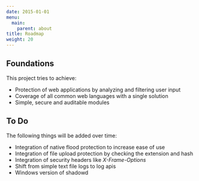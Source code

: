 ```yaml
---
date: 2015-01-01
menu:
  main:
    parent: about
title: Roadmap
weight: 20
---
```


## Foundations

This project tries to achieve:

 * Protection of web applications by analyzing and filtering user input
 * Coverage of all common web languages with a single solution
 * Simple, secure and auditable modules

## To Do

The following things will be added over time:

 * Integration of native flood protection to increase ease of use
 * Integration of file upload protection by checking the extension and hash
 * Integration of security headers like *X-Frame-Options*
 * Shift from simple text file logs to log apis
 * Windows version of shadowd

